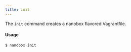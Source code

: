 ```yaml
---
title: init
---
```


The `init` command creates a nanobox flavored Vagrantfile.

#### Usage
```shell
$ nanobox init
```